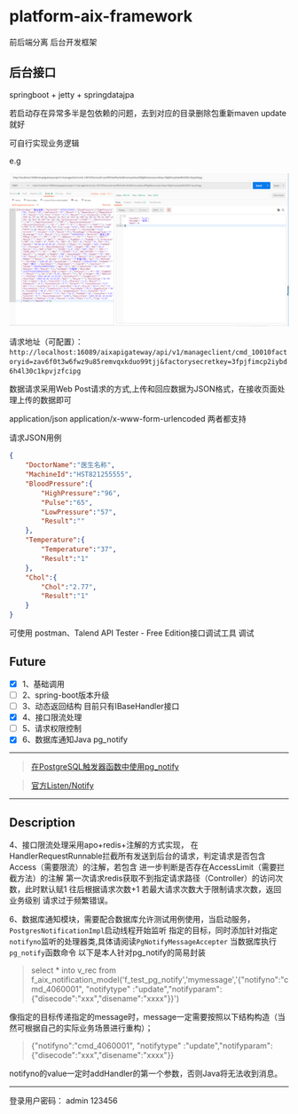# platform-aix-framework
前后端分离 后台开发框架

## 后台接口

springboot + jetty + springdatajpa

若启动存在异常多半是包依赖的问题，去到对应的目录删除包重新maven update就好

可自行实现业务逻辑


e.g
 
![请求示例](https://github.com/SummerWindL/imgrepository/blob/master/platform-aix/application-json.png) 

请求地址（可配置）：
```http://localhost:16089/aixapigateway/api/v1/manageclient/cmd_10010factoryid=zav6f0t3w6fwz9u85remvqxkduo99tjj&factorysecretkey=3fpjfimcp2iybd6h4l30c1kpvjzfcipg```

数据请求采用Web  Post请求的方式,上传和回应数据为JSON格式，在接收页面处理上传的数据即可

application/json
application/x-www-form-urlencoded
两者都支持

请求JSON用例  
```json 
{
    "DoctorName":"医生名称",
    "MachineId":"HST821255555",
    "BloodPressure":{
        "HighPressure":"96",
        "Pulse":"65",
        "LowPressure":"57",
        "Result":""
    },
    "Temperature":{
        "Temperature":"37",
        "Result":"1"
    },
    "Chol":{
        "Chol":"2.77",
        "Result":"1"
    }
}
```

可使用 postman、Talend API Tester - Free Edition接口调试工具 调试


## Future
- [x] 1、基础调用
- [ ] 2、spring-boot版本升级
- [ ] 3、动态返回结构 目前只有IBaseHandler接口
- [x] 4、接口限流处理
- [ ] 5、请求权限控制
- [x] 6、数据库通知Java pg_notify 
---
>[在PostgreSQL触发器函数中使用pg_notify](http://www.voidcn.com/article/p-kpomgajq-bts.html)

>[官方Listen/Notify](https://jdbc.postgresql.org/documentation/81/listennotify.html) 
---

## Description
4、接口限流处理采用apo+redis+注解的方式实现，
在HandlerRequestRunnable拦截所有发送到后台的请求，判定请求是否包含Access（需要限流）的注解，若包含
进一步判断是否存在AccessLimit（需要拦截方法）的注解
第一次请求redis获取不到指定请求路径（Controller）的访问次数，此时默认赋1
往后根据请求次数+1 若最大请求次数大于限制请求次数，返回业务级别 请求过于频繁错误。

6、数据库通知模块，需要配合数据库允许测试用例使用，当启动服务，```PostgresNotificationImpl```启动线程开始监听
指定的目标，同时添加针对指定```notifyno```监听的处理器类,具体请阅读```PgNotifyMessageAccepter```
当数据库执行```pg_notify```函数命令
以下是本人针对pg_notify的简易封装 
>select * into v_rec from f_aix_notification_model('f_test_pg_notify','mymessage','{"notifyno":"cmd_4060001", "notifytype" :"update","notifyparam":{"disecode":"xxx","disename":"xxxx"}}')

像指定的目标传递指定的message时，message一定需要按照以下结构构造（当然可根据自己的实际业务场景进行重构）；
>{"notifyno":"cmd_4060001", "notifytype" :"update","notifyparam":{"disecode":"xxx","disename":"xxxx"}}

notifyno的value一定时addHandler的第一个参数，否则Java将无法收到消息。



--------------------------
登录用户密码：
admin
123456